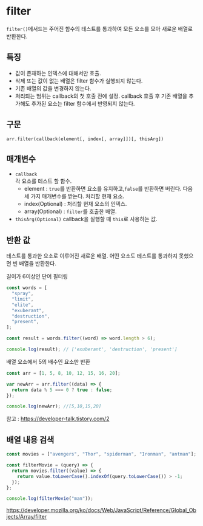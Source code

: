 # filter

`filter()`메서드는 주어진 함수의 테스트를 통과하여 모든 요소를 모아 새로운 배열로 반환한다.

## 특징

- 값이 존재하는 인덱스에 대해서만 호출.
- 삭제 또는 값이 없는 배열은 filter 함수가 실행되지 않는다.
- 기존 배열의 값을 변경하지 않는다.
- 처리되는 범위는 callback의 첫 호출 전에 설정. callback 호출 후 기존 배열을 추가해도 추가된 요소는 filter 함수에서 반영되지 않는다.

## 구문

```
arr.filter(callback(element[, index[, array]])[, thisArg])
```

## 매개변수

- `callback`<br />
  각 요소를 테스트 할 함수.
  - element : `true`를 반환하면 요소를 유지하고,`false`를 반환하면 버린다. 다음 세 가지 매개변수를 받는다. 처리할 현재 요소.
  - index(Optional) : 처리할 현재 요소의 인덱스.
  - array(Optional) : `filter`를 호출한 배열.
- `thisArg(Optional)` callback을 실행할 때 `this`로 사용하는 값.

## 반환 값

테스트를 통과한 요소로 이루어진 새로운 배열. 어떤 요소도 테스트를 통과하지 못했으면 빈 배열을 반환한다.

길이가 6이상인 단어 필터링

```js
const words = [
  "spray",
  "limit",
  "elite",
  "exuberant",
  "destruction",
  "present",
];

const result = words.filter((word) => word.length > 6);

console.log(result); // ['exuberant', 'destruction', 'present']
```

배열 요소에서 5의 배수인 요소만 반환

```js
const arr = [1, 5, 8, 10, 12, 15, 16, 20];

var newArr = arr.filter((data) => {
  return data % 5 === 0 ? true : false;
});

console.log(newArr); //[5,10,15,20]
```

참고 : https://developer-talk.tistory.com/2

## 배열 내용 검색

```js
const movies = ["avengers", "Thor", "spiderman", "Ironman", "antman"];

const filterMovie = (query) => {
  return movies.filter((value) => {
    return value.toLowerCase().indexOf(query.toLowerCase()) > -1;
  });
};

console.log(filterMovie("man"));
```

https://developer.mozilla.org/ko/docs/Web/JavaScript/Reference/Global_Objects/Array/filter
